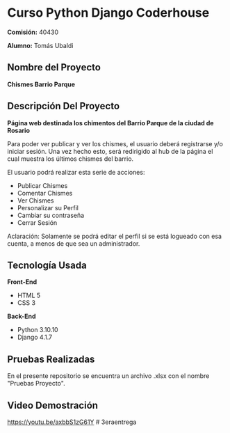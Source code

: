 # Curso Python Django Coderhouse

**Comisión:** 40430

**Alumno:** Tomás Ubaldi

## Nombre del Proyecto

**Chismes Barrio Parque**


## Descripción Del Proyecto

**Página web destinada los chimentos del Barrio Parque de la ciudad de Rosario**

Para poder ver publicar y ver los chismes, el usuario deberá registrarse y/o iniciar sesión. Una vez hecho esto, será redirigido al hub de la página el cual muestra los últimos chismes del barrio.

El usuario podrá realizar esta serie de acciones:

- Publicar Chismes
- Comentar Chismes
- Ver Chismes
- Personalizar su Perfil
- Cambiar su contraseña
- Cerrar Sesión

Aclaración: Solamente se podrá editar el perfil si se está logueado con esa cuenta, a menos de que sea un administrador.

## Tecnología Usada

**Front-End**

- HTML 5
- CSS 3

**Back-End**

- Python 3.10.10
- Django 4.1.7

## Pruebas Realizadas

En el presente repositorio se encuentra un archivo .xlsx con el nombre "Pruebas Proyecto". 

## Video Demostración

https://youtu.be/axbbS1zG61Y 
#   3 e r a e n t r e g a  
 